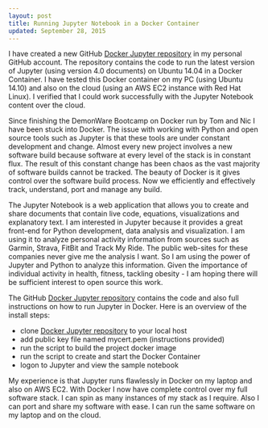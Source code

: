 ```yaml
---
layout: post
title: Running Jupyter Notebook in a Docker Container
updated: September 28, 2015
---
```


I have created a new GitHub [Docker Jupyter repository](https://github.com/patclaffey/docker_jupyter) in my personal GitHub account. The repository contains the code to run the latest version of Jupyter (using version 4.0 documents) on Ubuntu 14.04 in a Docker Container.  I have tested this Docker container on my PC (using Ubuntu 14.10) and also on the cloud (using an AWS EC2 instance with Red Hat Linux).  I verified that I could work successfully with the Jupyter Notebook content over the cloud.

Since finishing the DemonWare Bootcamp on Docker run by Tom and Nic I have been stuck into Docker. 
The issue with working with Python and open source tools such as Jupyter is that these tools are under constant development and change.
Almost every new project involves a new software build because software at every level of the stack is in constant flux.
The result of this constant change has been chaos as the vast majority of software builds cannot be tracked.
The beauty of Docker is it gives control over the software build process.
Now we efficiently and effectively track, understand, port and manage any build.

The Jupyter Notebook is a web application that allows you to create and share documents that contain live code, equations, visualizations and explanatory text.  I am interested in Jupyter because it provides a great front-end for Python development, data analysis and visualization.  I am using it to analyze personal activity information from sources such as Garmin, Strava, FitBit and Track My Ride.  The public web-sites for these companies never give me the analysis I want.  So I am using the power of Jupyter and Python to analyze this information. Given the importance of individual activity in health, fitness, tackling obesity - I am hoping there will be sufficient interest to open source this work.

The GitHub [Docker Jupyter repository](https://github.com/patclaffey/docker_jupyter) contains the code and also full instructions on how to run Jupyter in Docker. Here is an overview of the install steps:  
- clone  [Docker Jupyter repository](https://github.com/patclaffey/docker_jupyter) to your local host
- add public key file named mycert.pem (instructions provided)
- run the script to build the project docker image
- run the script to create and start the Docker Container
- logon to Jupyter and view the sample notebook

My experience is that Jupyter runs flawlessly in Docker on my laptop and also on AWS EC2.  With Docker I now have complete control over my full software stack. I can spin as many instances of my stack as I require. Also I can port and share my software with ease.  I can run the same software on my laptop and on the cloud.
